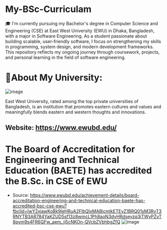 # My-BSc-Curriculam
🎓 I'm currently pursuing my Bachelor's degree in Computer Science and Engineering (CSE) at East West University (EWU) in Dhaka, Bangladesh, with a major in Software Engineering. As a student passionate about building scalable, user-friendly software, I focus on strengthening my skills in programming, system design, and modern development frameworks.
This repository reflects my ongoing journey through coursework, projects, and personal learning in the field of software engineering.


# 🏫About My University:
![image](https://github.com/user-attachments/assets/bf85003e-d63a-428f-9b74-b4754a8183d8)


East West University, rated among the top private universities of Bangladesh, is an institution that promotes eastern cultures and values and meaningfully blends eastern and western thoughts and innovations.

## Website: https://www.ewubd.edu/

# The Board of Accreditation for Engineering and Technical Education (BAETE) has accredited the B.Sc. in CSE of EWU 

- Source: https://www.ewubd.edu/achievement-details/board-accreditation-engineering-and-technical-education-baete-has-accredited-bsc-cse-ewu?fbclid=IwY2xjawKoBk9leHRuA2FlbQIxMABicmlkETEyZ1BRQ01sM3RyT3RNYTB3AR784YaKZUD5sf13z8wmcL1Ph8aoN3dyHRdseyzq3iTWyPZvT8pym9s4FR6QFw_aem_ji5cNKOn-QVcbZVbhbgZfQ
![image](https://github.com/user-attachments/assets/bfb6d1d8-5f61-4456-acc3-9a86fbf0664c)

